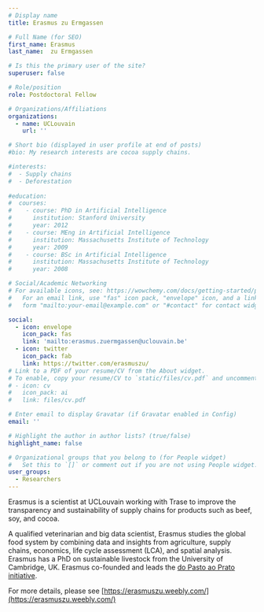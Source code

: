 ```yaml
---
# Display name
title: Erasmus zu Ermgassen

# Full Name (for SEO)
first_name: Erasmus
last_name:  zu Ermgassen

# Is this the primary user of the site?
superuser: false

# Role/position
role: Postdoctoral Fellow

# Organizations/Affiliations
organizations:
  - name: UCLouvain
    url: ''

# Short bio (displayed in user profile at end of posts)
#bio: My research interests are cocoa supply chains.

#interests:
#  - Supply chains
#  - Deforestation
 
#education:
#  courses:
#    - course: PhD in Artificial Intelligence
#      institution: Stanford University
#      year: 2012
#    - course: MEng in Artificial Intelligence
#      institution: Massachusetts Institute of Technology
#      year: 2009
#    - course: BSc in Artificial Intelligence
#      institution: Massachusetts Institute of Technology
#      year: 2008

# Social/Academic Networking
# For available icons, see: https://wowchemy.com/docs/getting-started/page-builder/#icons
#   For an email link, use "fas" icon pack, "envelope" icon, and a link in the
#   form "mailto:your-email@example.com" or "#contact" for contact widget.

social:
  - icon: envelope
    icon_pack: fas
    link: 'mailto:erasmus.zuermgassen@uclouvain.be'
  - icon: twitter
    icon_pack: fab
    link: https://twitter.com/erasmuszu/
# Link to a PDF of your resume/CV from the About widget.
# To enable, copy your resume/CV to `static/files/cv.pdf` and uncomment the lines below.
# - icon: cv
#   icon_pack: ai
#   link: files/cv.pdf

# Enter email to display Gravatar (if Gravatar enabled in Config)
email: ''

# Highlight the author in author lists? (true/false)
highlight_name: false

# Organizational groups that you belong to (for People widget)
#   Set this to `[]` or comment out if you are not using People widget.
user_groups:
  - Researchers
---
```


Erasmus is a scientist at UCLouvain working with Trase to improve the transparency and sustainability of supply chains for products such as beef, soy, and cocoa.

A qualified veterinarian and big data scientist, Erasmus studies the global food system by combining data and insights from agriculture, supply chains, economics, life cycle assessment (LCA), and spatial analysis. Erasmus has a PhD on sustainable livestock from the University of Cambridge, UK. Erasmus co-founded and leads the [do Pasto ao Prato initiative](https://www.dopastoaoprato.com.br/).

For more details, please see [https://erasmuszu.weebly.com/](https://erasmuszu.weebly.com/)